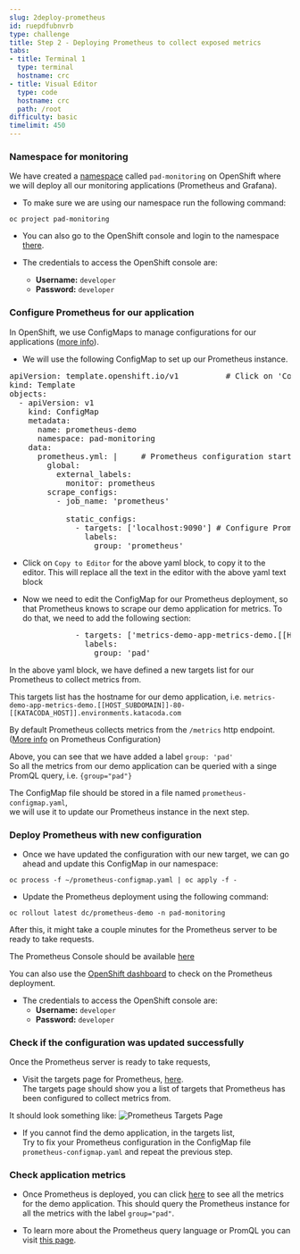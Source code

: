 ```yaml
---
slug: 2deploy-prometheus
id: ruepdfubnvrb
type: challenge
title: Step 2 - Deploying Prometheus to collect exposed metrics
tabs:
- title: Terminal 1
  type: terminal
  hostname: crc
- title: Visual Editor
  type: code
  hostname: crc
  path: /root
difficulty: basic
timelimit: 450
---
```


### Namespace for monitoring

We have created a [namespace](https://docs.openshift.com/container-platform/4.2/applications/projects/working-with-projects.html) called `pad-monitoring` on OpenShift where we will deploy all our monitoring applications (Prometheus and Grafana).

* To make sure we are using our namespace run the following command: <br>
```
oc project pad-monitoring
```

* You can also go to the OpenShift console and login to the namespace [there](https://console-openshift-console-[[HOST_SUBDOMAIN]]-443-[[KATACODA_HOST]].environments.katacoda.com/k8s/cluster/projects/pad-monitoring).

* The credentials to access the OpenShift console are:
  * **Username:** ``developer``
  * **Password:** ``developer``

### Configure Prometheus for our application

In OpenShift, we use ConfigMaps to manage configurations for our applications ([more info](https://docs.openshift.com/container-platform/3.11/dev_guide/configmaps.html#overview)).

* We will use the following ConfigMap to set up our Prometheus instance.

<pre class="file" data-filename="~/prometheus-configmap.yaml" data-target="replace">
apiVersion: template.openshift.io/v1          # Click on 'Copy to Editor' --->
kind: Template
objects:
  - apiVersion: v1
    kind: ConfigMap
    metadata:
      name: prometheus-demo
      namespace: pad-monitoring
    data:
      prometheus.yml: |     # Prometheus configuration starts below
        global:
          external_labels:
            monitor: prometheus
        scrape_configs:
          - job_name: 'prometheus'

            static_configs:
              - targets: ['localhost:9090'] # Configure Prometheus to scrape itself
                labels:
                  group: 'prometheus'
</pre>

* Click on `Copy to Editor` for the above yaml block, to copy it to the editor.
This will replace all the text in the editor with the above yaml text block

* Now we need to edit the ConfigMap for our Prometheus deployment, so that Prometheus knows to scrape our demo application for metrics.
To do that, we need to add the following section:

<pre class="file" data-filename="~/prometheus-configmap.yaml">
              - targets: ['metrics-demo-app-metrics-demo.[[HOST_SUBDOMAIN]]-80-[[KATACODA_HOST]].environments.katacoda.com'] # Click on 'Copy to Editor'->
                labels:
                  group: 'pad'
</pre>

In the above yaml block, we have defined a new targets list for our Prometheus to collect metrics from.

This targets list has the hostname for our demo application, i.e. `metrics-demo-app-metrics-demo.[[HOST_SUBDOMAIN]]-80-[[KATACODA_HOST]].environments.katacoda.com`

By default Prometheus collects metrics from the `/metrics` http endpoint. ([More info](https://prometheus.io/docs/prometheus/latest/configuration/configuration/) on Prometheus Configuration)

Above, you can see that we have added a label `group: 'pad'` <br>
So all the metrics from our demo application can be
queried with a singe PromQL query, i.e. `{group="pad"}`

The ConfigMap file should be stored in a file named `prometheus-configmap.yaml`, <br>
we will use it to update our Prometheus instance in the next step.

### Deploy Prometheus with new configuration

* Once we have updated the configuration with our new target, we can go ahead and update this ConfigMap in our namespace: <br>
```
oc process -f ~/prometheus-configmap.yaml | oc apply -f -
```

* Update the Prometheus deployment using the following command: <br>
```
oc rollout latest dc/prometheus-demo -n pad-monitoring
```

After this, it might take a couple minutes for the Prometheus server to be ready to take requests.

The Prometheus Console should be available [here](http://prometheus-demo-route-pad-monitoring.[[HOST_SUBDOMAIN]]-80-[[KATACODA_HOST]].environments.katacoda.com)

You can also use the [OpenShift dashboard](https://console-openshift-console-[[HOST_SUBDOMAIN]]-443-[[KATACODA_HOST]].environments.katacoda.com/k8s/ns/pad-monitoring/deploymentconfigs/prometheus-demo) to check on the Prometheus deployment.

* The credentials to access the OpenShift console are:
  * **Username:** ``developer``
  * **Password:** ``developer``

### Check if the configuration was updated successfully
Once the Prometheus server is ready to take requests, <br>
* Visit the targets page for Prometheus, [here](http://prometheus-demo-route-pad-monitoring.[[HOST_SUBDOMAIN]]-80-[[KATACODA_HOST]].environments.katacoda.com/targets). <br>
  The targets page should show you a list of targets that Prometheus has been configured to collect metrics from.

It should look something like:
![Prometheus Targets Page](https://raw.githubusercontent.com/openshift-instruqt/instruqt/master/assets/introduction/deploy-prometheus-grafana/02-prometheus-targets-page.png)

* If you cannot find the demo application, in the targets list, <br>
Try to fix your Prometheus configuration in the ConfigMap file `prometheus-configmap.yaml` and repeat the previous step.

### Check application metrics
* Once Prometheus is deployed, you can click [here](http://prometheus-demo-route-pad-monitoring.[[HOST_SUBDOMAIN]]-80-[[KATACODA_HOST]].environments.katacoda.com/graph?g0.range_input=1h&g0.expr={group%3D"pad"}) to see all the metrics for the demo application.
  This should query the Prometheus instance for all the metrics with the label `group="pad"`.

* To learn more about the Prometheus query language or PromQL you can visit [this page](https://prometheus.io/docs/prometheus/latest/querying/basics/#querying-prometheus).
